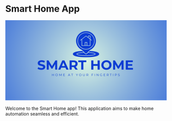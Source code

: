 # Smart Home App

![Smart Home Logo](./ComingSoon.png)

Welcome to the Smart Home app! This application aims to make home automation seamless and efficient.
